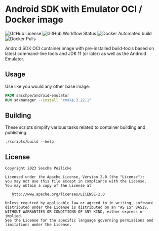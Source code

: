 # Android SDK with Emulator OCI / Docker image

![GitHub License](https://img.shields.io/github/license/saschpe/docker-android-sdk)
![GitHub Workflow Status](https://img.shields.io/github/workflow/status/saschpe/docker-android-sdk/CI)
![Docker Automated build](https://img.shields.io/docker/automated/saschpe/android-sdk)
![Docker Pulls](https://img.shields.io/docker/pulls/saschpe/android-sdk)

Android SDK OCI container image with pre-installed build-tools based on latest
command-line tools and JDK 11 (or later) as well as the Android Emulator.

## Usage

Use like you would any other base image:

```Dockerfile
FROM saschpe/android-emulator
RUN sdkmanager --install "cmake;3.22.1"
```

## Building

These scripts simplify various tasks related to container building and
publishing:

```shell
./scripts/build --help
```

## License

    Copyright 2023 Sascha Peilicke

    Licensed under the Apache License, Version 2.0 (the "License");
    you may not use this file except in compliance with the License.
    You may obtain a copy of the License at

       http://www.apache.org/licenses/LICENSE-2.0

    Unless required by applicable law or agreed to in writing, software
    distributed under the License is distributed on an "AS IS" BASIS,
    WITHOUT WARRANTIES OR CONDITIONS OF ANY KIND, either express or implied.
    See the License for the specific language governing permissions and
    limitations under the License.

